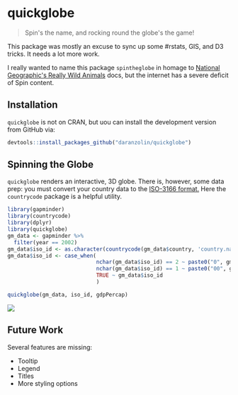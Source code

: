 # quickglobe

> Spin's the name, and rocking round the globe's the game!

This package was mostly an excuse to sync up some #rstats, GIS, and D3 tricks. It needs a lot more work.

I really wanted to name this package `spintheglobe` in homage to [National Geographic's Really Wild Animals](https://en.wikipedia.org/wiki/Really_Wild_Animals) docs, but the internet has a severe deficit of Spin content. 

## Installation

`quickglobe` is not on CRAN, but uou can install the development version from GitHub via:

``` r
devtools::install_packages_github("daranzolin/quickglobe")
```

## Spinning the Globe

`quickglobe` renders an interactive, 3D globe. There is, however, some data prep: you must convert your country data to the [ISO-3166 format.](https://en.wikipedia.org/wiki/ISO_3166-1_numeric) Here the `countrycode` package is a helpful utility. 

``` r
library(gapminder)
library(countrycode)
library(dplyr)
library(quickglobe)
gm_data <- gapminder %>% 
  filter(year == 2002) 
gm_data$iso_id <- as.character(countrycode(gm_data$country, 'country.name', 'iso3n'))
gm_data$iso_id <- case_when( 
                            nchar(gm_data$iso_id) == 2 ~ paste0("0", gm_data$iso_id),
                            nchar(gm_data$iso_id) == 1 ~ paste0("00", gm_data$iso_id),
                            TRUE ~ gm_data$iso_id
                            )

quickglobe(gm_data, iso_id, gdpPercap)
```
![](https://media.giphy.com/media/2A5BMJ7VrDaxGERyEP/giphy.gif)

## Future Work
Several features are missing:

* Tooltip
* Legend
* Titles
* More styling options
